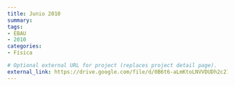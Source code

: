 ```yaml
---
title: Junio 2010
summary:
tags:
- EBAU
- 2010
categories:
- Física

# Optional external URL for project (replaces project detail page).
external_link: https://drive.google.com/file/d/0B6t6-aLmKtoLNVVDUDh2c21IWEk/view
---
```


